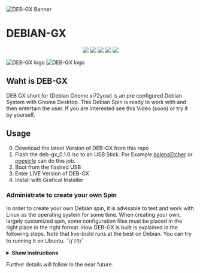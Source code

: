 ![DEB-GX Banner](https://xi72yow.de/DEBIAN-GX/gx-assets/banner.png)
<h1 align="left">DEBIAN-GX</h1>

<p align="center">
  <img src="https://img.shields.io/badge/Maintained%3F-Yes-green?style=for-the-badge">
  <img src="https://img.shields.io/github/license/xi72yow/DEBIAN-GX?style=for-the-badge">
  <img src="https://img.shields.io/github/stars/xi72yow/DEBIAN-GX?style=for-the-badge">
  <img src="https://img.shields.io/github/forks/xi72yow/DEBIAN-GX?color=teal&style=for-the-badge">
  <img src="https://img.shields.io/github/issues/xi72yow/DEBIAN-GX?color=violet&style=for-the-badge">
</p>

![DEB-GX logo](https://xi72yow.de/DEBIAN-GX/logoPNGdark.png#gh-light-mode-only)
![DEB-GX logo](https://xi72yow.de/DEBIAN-GX/logoPNGwhite.png#gh-dark-mode-only)

## Waht is DEB-GX

DEB GX short for (Debian Gnome xi72yow) is an pre configured Debian System with Gnome Desktop. This Debian Spin is ready to work with and then entertain the user. If you are interested see this Video (soon) or try it by yourself.

## Usage

0. Download the latest Version of DEB-GX from this repo
1. Flash the deb-gx_0.1.0.iso to an USB Stick. For Example [balenaEtcher](https://www.balena.io/etcher/) or [popsicle](https://github.com/pop-os/popsicle) can do this job.
2. Boot from the flashed USB
3. Enter LIVE Version of DEB-GX
4. Install with Grafical Installer

### Administrate to create your own Spin

In order to create your own Debian spin, it is advisable to test and work with Linux as the operating system for some time. When creating your own, largely customized spin, some configuration files must be placed in the right place in the right format. How DEB-GX is built is explained in the following steps. Note that live-build runs at the best on Debian. You can try to running it on Ubuntu. ¯\\_(ツ)_/¯

<details><summary><b>Show instructions</b></summary>

0. clone this repo and go into it

   ```sh
   git clone https://github.com/xi72yow/DEBIAN-GX.git
   cd DEBIAN-GX
   ```

1. make the admin script executeabele

   ```sh
   chmod +x ./admin/dgxa
   ```

2. download all needed files

   ```sh
   chmod +x ./admin/dgxa
   ```

3. set calamares

   ```sh
   ./admin/dgxa sc
   ```

4. set login screen

   ```sh
   ./admin/dgxa sl
   ```

5. set login plymouth

   ```sh
   ./admin/dgxa sp
   ```

6. install dev dependencies

   ```sh
   sudo ./admin/dgxa id
   ```

7. build DEBIAN-GX

   ```sh
   sudo ./admin/dgxa b
   ```

</details>

Further details will follow in the near future.
